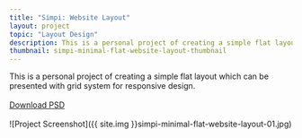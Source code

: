 ```yaml
---
title: "Simpi: Website Layout"
layout: project
topic: "Layout Design"
description: This is a personal project of creating a simple flat layout which can be presented with grid system for responsive design.
thumbnail: simpi-minimal-flat-website-layout-thumbnail
---
```


This is a personal project of creating a simple flat layout which can be presented with grid system for responsive design.
<br><br>
<a href="http://bit.ly/1DZKREH" class="button js-force-center" target="_blank">Download PSD</a>
<br><br>
![Project Screenshot]({{ site.img }}simpi-minimal-flat-website-layout-01.jpg)